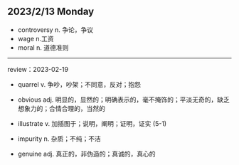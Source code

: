 ## 2023/2/13 Monday
- controversy n. 争论，争议
- wage n.工资
- moral n. 道德准则

---

review：2023-02-19

- quarrel v. 争吵，吵架；不同意，反对；抱怨
- obvious adj. 明显的，显然的；明确表示的，毫不掩饰的；平淡无奇的，缺乏想象力的；合情合理的，当然的
- illustrate v. 加插图于；说明，阐明；证明，证实 (5-1)

- impurity n. 杂质；不纯；不洁
- genuine adj. 真正的，非伪造的；真诚的，真心的

